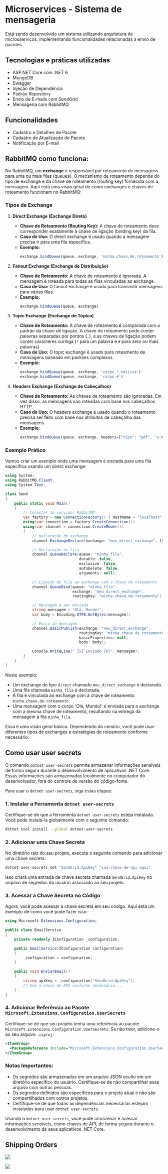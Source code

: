# Microservices - Sistema de mensageria

Está sendo desenvolvido um sistema utilizando arquitetura de microsserviços, implementando funcionalidades relacionadas a envio de pacotes.

## Tecnologias e práticas utilizadas
- ASP.NET Core com .NET 6
- MongoDB
- Swagger
- Injeção de Dependência
- Padrão Repository
- Envio de E-mails com SendGrid
- Mensageria com RabbitMQ

## Funcionalidades
- Cadastro e Detalhes de Pacote
- Cadastro de Atualização de Pacote
- Notificação por E-mail


## RabbitMQ como funciona:

No RabbitMQ, um **exchange** é responsável por roteamento de mensagens para uma ou mais filas (queues). O mecanismo de roteamento depende do tipo de exchange e da chave de roteamento (routing key) fornecida com a mensagem. Aqui está uma visão geral de como exchanges e chaves de roteamento funcionam no RabbitMQ:

### Tipos de Exchange

1. **Direct Exchange (Exchange Direto)**
   - **Chave de Roteamento (Routing Key):** A chave de roteamento deve corresponder exatamente à chave de ligação (binding key) da fila.
   - **Caso de Uso:** O direct exchange é usado quando a mensagem precisa ir para uma fila específica.
   - **Exemplo:**
     ```javascript
     exchange.bindQueue(queue, exchange, 'minha.chave.de.roteamento')
     ```

2. **Fanout Exchange (Exchange de Distribuição)**
   - **Chave de Roteamento:** A chave de roteamento é ignorada. A mensagem é roteada para todas as filas vinculadas ao exchange.
   - **Caso de Uso:** O fanout exchange é usado para transmitir mensagens para várias filas.
   - **Exemplo:**
     ```javascript
     exchange.bindQueue(queue, exchange)
     ```

3. **Topic Exchange (Exchange de Tópico)**
   - **Chave de Roteamento:** A chave de roteamento é comparada com o padrão da chave de ligação. A chave de roteamento pode conter palavras separadas por pontos (`.`), e as chaves de ligação podem conter caracteres curinga (`*` para um palavra e `#` para zero ou mais palavras).
   - **Caso de Uso:** O topic exchange é usado para roteamento de mensagens baseado em padrões complexos.
   - **Exemplo:**
     ```javascript
     exchange.bindQueue(queue, exchange, 'corpo.*.noticia')
     exchange.bindQueue(queue, exchange, 'corpo.#')
     ```

4. **Headers Exchange (Exchange de Cabeçalhos)**
   - **Chave de Roteamento:** As chaves de roteamento são ignoradas. Em vez disso, as mensagens são roteadas com base nos cabeçalhos HTTP.
   - **Caso de Uso:** O headers exchange é usado quando o roteamento precisa ser feito com base nos atributos de cabeçalho das mensagens.
   - **Exemplo:**
     ```javascript
     exchange.bindQueue(queue, exchange, headers={"tipo": "pdf", "x-match": "all"})
     ```

### Exemplo Prático

Vamos criar um exemplo onde uma mensagem é enviada para uma fila específica usando um direct exchange:

```csharp
using System;
using RabbitMQ.Client;
using System.Text;

class Send
{
    public static void Main()
    {
        // Conectar ao servidor RabbitMQ
        var factory = new ConnectionFactory() { HostName = "localhost" };
        using(var connection = factory.CreateConnection())
        using(var channel = connection.CreateModel())
        {
            // Declaração do exchange
            channel.ExchangeDeclare(exchange: "meu_direct_exchange", type: "direct");

            // Declaração da fila
            channel.QueueDeclare(queue: "minha_fila",
                                 durable: false,
                                 exclusive: false,
                                 autoDelete: false,
                                 arguments: null);

            // Ligação da fila ao exchange com a chave de roteamento
            channel.QueueBind(queue: "minha_fila",
                              exchange: "meu_direct_exchange",
                              routingKey: "minha.chave.de.roteamento");

            // Mensagem a ser enviada
            string mensagem = "Olá, Mundo!";
            var body = Encoding.UTF8.GetBytes(mensagem);

            // Envio da mensagem
            channel.BasicPublish(exchange: "meu_direct_exchange",
                                 routingKey: "minha.chave.de.roteamento",
                                 basicProperties: null,
                                 body: body);

            Console.WriteLine(" [x] Enviado {0}", mensagem);
        }
    }
}
```

Neste exemplo:
- Um exchange do tipo `direct` chamado `meu_direct_exchange` é declarado.
- Uma fila chamada `minha_fila` é declarada.
- A fila é vinculada ao exchange com a chave de roteamento `minha.chave.de.roteamento`.
- Uma mensagem com o corpo 'Olá, Mundo!' é enviada para o exchange com a mesma chave de roteamento, resultando na entrega da mensagem à fila `minha_fila`.

Essa é uma visão geral básica. Dependendo do cenário, você pode usar diferentes tipos de exchanges e estratégias de roteamento conforme necessário.


## Como usar user secrets
O comando `dotnet user-secrets` permite armazenar informações sensíveis de forma segura durante o desenvolvimento de aplicativos .NET Core. Essas informações são armazenadas localmente no computador do desenvolvedor, fora do controle de versão do código-fonte.

Para usar o `dotnet user-secrets`, siga estas etapas:

### 1. Instalar a Ferramenta `dotnet user-secrets`
Certifique-se de que a ferramenta `dotnet user-secrets` esteja instalada. Você pode instalá-la globalmente com o seguinte comando:

```bash
dotnet tool install --global dotnet-user-secrets
```

### 2. Adicionar uma Chave Secreta
No diretório raiz do seu projeto, execute o seguinte comando para adicionar uma chave secreta:

```bash
dotnet user-secrets set "SendGrid:ApiKey" "sua-chave-de-api-aqui"
```

Isso criará uma entrada de chave secreta chamada `SendGrid:ApiKey` no arquivo de segredos do usuário associado ao seu projeto.

### 3. Acessar a Chave Secreta no Código
Agora, você pode acessar a chave secreta em seu código. Aqui está um exemplo de como você pode fazer isso:

```csharp
using Microsoft.Extensions.Configuration;

public class EmailService
{
    private readonly IConfiguration _configuration;

    public EmailService(IConfiguration configuration)
    {
        _configuration = configuration;
    }

    public void EnviarEmail()
    {
        string apiKey = _configuration["SendGrid:ApiKey"];
        // Use a chave de API conforme necessário...
    }
}
```

### 4. Adicionar Referência ao Pacote `Microsoft.Extensions.Configuration.UserSecrets`
Certifique-se de que seu projeto tenha uma referência ao pacote `Microsoft.Extensions.Configuration.UserSecrets`. Se não tiver, adicione-o ao seu arquivo `.csproj`:

```xml
<ItemGroup>
  <PackageReference Include="Microsoft.Extensions.Configuration.UserSecrets" Version="5.0.0" />
</ItemGroup>
```

### Notas Importantes:
- Os segredos são armazenados em um arquivo JSON oculto em um diretório específico do usuário. Certifique-se de não compartilhar esse arquivo com outras pessoas.
- Os segredos definidos são específicos para o projeto atual e não são compartilhados com outros projetos.
- Certifique-se de que todas as dependências necessárias estejam instaladas para usar `dotnet user-secrets`.

Usando o `dotnet user-secrets`, você pode armazenar e acessar informações sensíveis, como chaves de API, de forma segura durante o desenvolvimento de seus aplicativos .NET Core.



## Shipping Orders

![](https://github.com/DiegoLins10/RabbitMQ/blob/main/shipping-orders/SwaggerShipping.png)

![](https://github.com/DiegoLins10/RabbitMQ/blob/main/ResultShippingServices.png)
